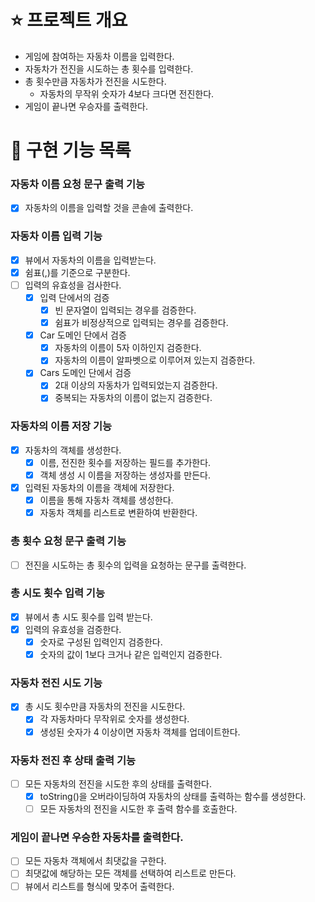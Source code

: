 # ⭐ 프로젝트 개요

- 게임에 참여하는 자동차 이름을 입력한다.
- 자동차가 전진을 시도하는 총 횟수를 입력한다.
- 총 횟수만큼 자동차가 전진을 시도한다.
    - 자동차의 무작위 숫자가 4보다 크다면 전진한다.
- 게임이 끝나면 우승자를 출력한다.

# 📝 구현 기능 목록

### 자동차 이름 요청 문구 출력 기능

- [x] 자동차의 이름을 입력할 것을 콘솔에 출력한다.

### 자동차 이름 입력 기능

- [x] 뷰에서 자동차의 이름을 입력받는다.
- [x] 쉼표(,)를 기준으로 구분한다.
- [ ] 입력의 유효성을 검사한다.
    - [x] 입력 단에서의 검증
        - [x] 빈 문자열이 입력되는 경우를 검증한다.
        - [x] 쉼표가 비정상적으로 입력되는 경우를 검증한다.
    - [x] Car 도메인 단에서 검증
        - [x] 자동차의 이름이 5자 이하인지 검증한다.
        - [x] 자동차의 이름이 알파벳으로 이루어져 있는지 검증한다.
    - [x] Cars 도메인 단에서 검증
        - [x] 2대 이상의 자동차가 입력되었는지 검증한다.
        - [x] 중복되는 자동차의 이름이 없는지 검증한다.

### 자동차의 이름 저장 기능

- [x] 자동차의 객체를 생성한다.
    - [x] 이름, 전진한 횟수를 저장하는 필드를 추가한다.
    - [x] 객체 생성 시 이름을 저장하는 생성자를 만든다.
- [x] 입력된 자동차의 이름을 객체에 저장한다.
    - [x] 이름을 통해 자동차 객체를 생성한다.
    - [x] 자동차 객체를 리스트로 변환하여 반환한다.

### 총 횟수 요청 문구 출력 기능

- [ ] 전진을 시도하는 총 횟수의 입력을 요청하는 문구를 출력한다.

### 총 시도 횟수 입력 기능

- [x] 뷰에서 총 시도 횟수를 입력 받는다.
- [x] 입력의 유효성을 검증한다.
    - [x] 숫자로 구성된 입력인지 검증한다.
    - [x] 숫자의 값이 1보다 크거나 같은 입력인지 검증한다.

### 자동차 전진 시도 기능

- [x] 총 시도 횟수만큼 자동차의 전진을 시도한다.
    - [x] 각 자동차마다 무작위로 숫자를 생성한다.
    - [x] 생성된 숫자가 4 이상이면 자동차 객체를 업데이트한다.

### 자동차 전진 후 상태 출력 기능

- [ ] 모든 자동차의 전진을 시도한 후의 상태를 출력한다.
    - [x] toString()을 오버라이딩하여 자동차의 상태를 출력하는 함수를 생성한다.
    - [ ] 모든 자동차의 전진을 시도한 후 출력 함수를 호출한다.

### 게임이 끝나면 우승한 자동차를 출력한다.

- [ ] 모든 자동차 객체에서 최댓값을 구한다.
- [ ] 최댓값에 해당하는 모든 객체를 선택하여 리스트로 만든다.
- [ ] 뷰에서 리스트를 형식에 맞추어 출력한다.